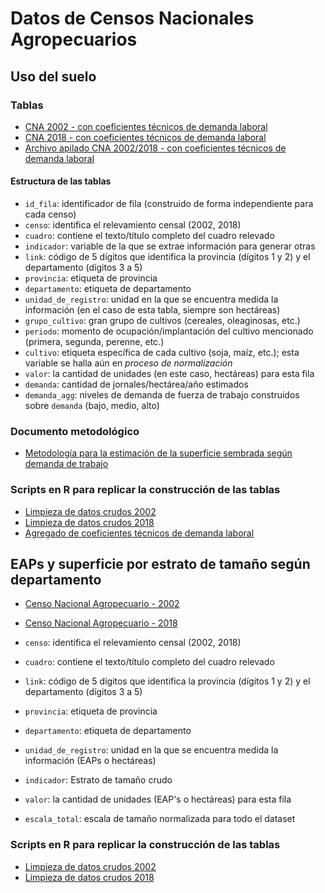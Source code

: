 # Datos de Censos Nacionales Agropecuarios
## Uso del suelo
### Tablas
- [CNA 2002 - con coeficientes técnicos de demanda laboral](./data/proc/uso_suelo_2002_con_coeficientes.csv)
- [CNA 2018 - con coeficientes técnicos de demanda laboral](./data/proc/uso_suelo_2018_con_coeficientes.csv)
- [Archivo apilado CNA 2002/2018 - con coeficientes técnicos de demanda laboral](./data/proc/uso_suelo_2002_2018_coefs.csv)

#### Estructura de las tablas
- `id_fila`: identificador de fila (construido de forma independiente para cada censo)
- `censo`: identifica el relevamiento censal (2002, 2018)
- `cuadro`: contiene el texto/título completo del cuadro relevado
- `indicador`: variable de la que se extrae información para generar otras
- `link`: código de 5 dígitos que identifica la provincia (dígitos 1 y 2) y el departamento (dígitos 3 a 5)
- `provincia`: etiqueta de provincia
- `departamento`: etiqueta de departamento
- `unidad_de_registro`: unidad en la que se encuentra medida la información (en el caso de esta tabla, siempre son hectáreas)
- `grupo_cultivo`: gran grupo de cultivos (cereales, oleaginosas, etc.)
- `periodo`: momento de ocupación/implantación del cultivo mencionado (primera, segunda, perenne, etc.)
- `cultivo`: etiqueta específica de cada cultivo (soja, maíz, etc.); esta variable se halla aún en _proceso de normalización_
- `valor`: la cantidad de unidades (en este caso, hectáreas) para esta fila
- `demanda`: cantidad de jornales/hectárea/año estimados
- `demanda_agg`: niveles de demanda de fuerza de trabajo construidos sobre `demanda` (bajo, medio, alto)

### Documento metodológico
- [Metodología para la estimación de la superficie sembrada según demanda de trabajo](https://docs.google.com/document/d/1oqwe1_WpLphaot4TyfBI8AqXgyOzjXN0DN6cp8Bwuls/edit?usp=sharing)

### Scripts en R para replicar la construcción de las tablas
- [Limpieza de datos crudos 2002](./src/0_uso_suelo_2002_prepro.R)
- [Limpieza de datos crudos 2018](./src/1_uso_suelo_2018_prepro.R)
- [Agregado de coeficientes técnicos de demanda laboral](./src/2_uso_suelo_agregado_coeficientes.R)

## EAPs y superficie por estrato de tamaño según departamento
- [Censo Nacional Agropecuario - 2002](./data/proc/eaps_sup_2002.csv)
- [Censo Nacional Agropecuario - 2018](./data/proc/eaps_sup_2018.csv)

- `censo`: identifica el relevamiento censal (2002, 2018)
- `cuadro`: contiene el texto/título completo del cuadro relevado
- `link`: código de 5 dígitos que identifica la provincia (dígitos 1 y 2) y el departamento (dígitos 3 a 5)
- `provincia`: etiqueta de provincia
- `departamento`: etiqueta de departamento
- `unidad_de_registro`: unidad en la que se encuentra medida la información (EAPs o hectáreas)
- `indicador`: Estrato de tamaño crudo
- `valor`: la cantidad de unidades (EAP's o hectáreas) para esta fila
- `escala_total`: escala de tamaño normalizada para todo el dataset

### Scripts en R para replicar la construcción de las tablas
- [Limpieza de datos crudos 2002](./src/5_eaps_2002_prepro.R)
- [Limpieza de datos crudos 2018](./src/4_eaps_2018_prepro.R)
